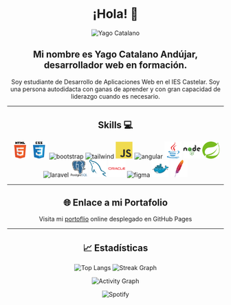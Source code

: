 <h1 align="center">¡Hola! 👋</h1>

<p align="center">
  <img src="https://media.licdn.com/dms/image/v2/D4E03AQETQzCVkICC_Q/profile-displayphoto-shrink_800_800/profile-displayphoto-shrink_800_800/0/1726314598956?e=1740009600&v=beta&t=qnXpuglfcoGSf7088b4Mmt86v3bH81qUZldoftugvo0" alt="Yago Catalano" width="200">
</p>

<h2 align="center">Mi nombre es <strong>Yago Catalano Andújar</strong>, desarrollador web en formación.</h2>

<p align="center">
  Soy estudiante de Desarrollo de Aplicaciones Web en el IES Castelar. Soy una persona autodidacta con ganas de aprender y con gran capacidad de liderazgo cuando es necesario.
</p>

<hr>

<h2 align="center">Skills 💻</h2>

<p align="center">
    <!-- Frontend Skills -->
    <img src="https://raw.githubusercontent.com/devicons/devicon/master/icons/html5/html5-original-wordmark.svg" alt="html5" width="40" height="40"/>
    <img src="https://raw.githubusercontent.com/devicons/devicon/master/icons/css3/css3-original-wordmark.svg" alt="css3" width="40" height="40"/>
    <img src="https://upload.wikimedia.org/wikipedia/commons/b/b2/Bootstrap_logo.svg" alt="bootstrap" width="40" height="40"/>
    <img src="https://www.vectorlogo.zone/logos/tailwindcss/tailwindcss-icon.svg" alt="tailwind" width="40" height="40"/>
    <img src="https://raw.githubusercontent.com/devicons/devicon/master/icons/javascript/javascript-original.svg" alt="javascript" width="40" height="40"/>
    <img src="https://angular.io/assets/images/logos/angular/angular.svg" alt="angular" width="40" height="40"/>
    <!-- Backend Skills -->
    <img src="https://raw.githubusercontent.com/devicons/devicon/master/icons/java/java-original.svg" alt="java" width="40" height="40"/>
    <img src="https://raw.githubusercontent.com/devicons/devicon/master/icons/nodejs/nodejs-original-wordmark.svg" alt="nodejs" width="40" height="40"/>
    <img src="https://raw.githubusercontent.com/devicons/devicon/master/icons/spring/spring-original.svg" alt="spring" width="40" height="40"/>
    <img src="https://static-00.iconduck.com/assets.00/laravel-icon-497x512-uwybstke.png" alt="laravel" width="40" height="40"/>
    <!-- Database Skills -->
    <img src="https://raw.githubusercontent.com/devicons/devicon/master/icons/postgresql/postgresql-original-wordmark.svg" alt="postgresql" width="40" height="40"/>
    <img src="https://raw.githubusercontent.com/devicons/devicon/master/icons/mysql/mysql-original.svg" alt="mysql" width="40" height="40"/>
    <img src="https://raw.githubusercontent.com/devicons/devicon/master/icons/oracle/oracle-original.svg" alt="oracle" width="40" height="40"/>
    <!-- Tools -->
    <img src="https://upload.wikimedia.org/wikipedia/commons/3/33/Figma-logo.svg" alt="figma" width="40" height="40"/>
    <img src="https://raw.githubusercontent.com/devicons/devicon/master/icons/docker/docker-original.svg" alt="docker" width="40" height="40"/>
    <img src="https://raw.githubusercontent.com/devicons/devicon/master/icons/apache/apache-original.svg" alt="apache" width="40" height="40"/>
</p>

<hr>

<h2 align="center">🌐 Enlace a mi Portafolio</h2>

<p align="center">
  Visita mi <a target="_blank" href="https://catanduyago.github.io/portfolio/">portoflio</a> online desplegado en GitHub Pages
</p>

<hr>

<h2 align="center">📈 Estadísticas</h2>

<p align="center">
  <img src="https://github-readme-stats.vercel.app/api/top-langs?username=CatanduYago&locale=en&hide_title=false&layout=compact&card_width=320&langs_count=5&theme=react&hide_border=false&order=2" alt="Top Langs" />
  <img src="https://streak-stats.demolab.com?user=CatanduYago&locale=en&mode=daily&theme=react&hide_border=false&border_radius=5&order=3" height="150" alt="Streak Graph" />
</p>

<p align="center">
  <img src="https://github-readme-activity-graph.vercel.app/graph?username=CatanduYago&radius=16&theme=react&area=true&order=5" height="300" alt="Activity Graph" />
</p>

<p align="center">
  <img src="https://spotify-recently-played-readme.vercel.app/api?user=yago-catalano" alt="Spotify" height="auto">
</p>


